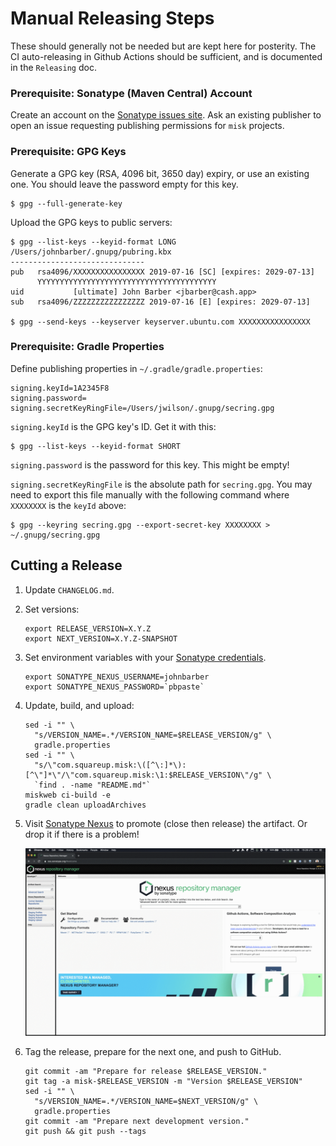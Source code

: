 Manual Releasing Steps
=========

These should generally not be needed but are kept here for posterity. The CI auto-releasing in Github Actions should be sufficient, and is documented in the `Releasing` doc.

### Prerequisite: Sonatype (Maven Central) Account

Create an account on the [Sonatype issues site][sonatype_issues]. Ask an existing publisher to open
an issue requesting publishing permissions for `misk` projects.

### Prerequisite: GPG Keys

Generate a GPG key (RSA, 4096 bit, 3650 day) expiry, or use an existing one. You should leave the
password empty for this key.

```
$ gpg --full-generate-key 
```

Upload the GPG keys to public servers:

```
$ gpg --list-keys --keyid-format LONG
/Users/johnbarber/.gnupg/pubring.kbx
------------------------------
pub   rsa4096/XXXXXXXXXXXXXXXX 2019-07-16 [SC] [expires: 2029-07-13]
      YYYYYYYYYYYYYYYYYYYYYYYYYYYYYYYYYYYYYYYY
uid           [ultimate] John Barber <jbarber@cash.app>
sub   rsa4096/ZZZZZZZZZZZZZZZZ 2019-07-16 [E] [expires: 2029-07-13]

$ gpg --send-keys --keyserver keyserver.ubuntu.com XXXXXXXXXXXXXXXX
```

### Prerequisite: Gradle Properties

Define publishing properties in `~/.gradle/gradle.properties`:

```
signing.keyId=1A2345F8
signing.password=
signing.secretKeyRingFile=/Users/jwilson/.gnupg/secring.gpg
```

`signing.keyId` is the GPG key's ID. Get it with this:

   ```
   $ gpg --list-keys --keyid-format SHORT
   ```

`signing.password` is the password for this key. This might be empty!

`signing.secretKeyRingFile` is the absolute path for `secring.gpg`. You may need to export this
file manually with the following command where `XXXXXXXX` is the `keyId` above:

   ```
   $ gpg --keyring secring.gpg --export-secret-key XXXXXXXX > ~/.gnupg/secring.gpg
   ```


Cutting a Release
-----------------

1. Update `CHANGELOG.md`.

2. Set versions:

    ```
    export RELEASE_VERSION=X.Y.Z
    export NEXT_VERSION=X.Y.Z-SNAPSHOT
    ```

3. Set environment variables with your [Sonatype credentials][sonatype_issues].

    ```
    export SONATYPE_NEXUS_USERNAME=johnbarber
    export SONATYPE_NEXUS_PASSWORD=`pbpaste`
    ```

4. Update, build, and upload:

    ```
    sed -i "" \
      "s/VERSION_NAME=.*/VERSION_NAME=$RELEASE_VERSION/g" \
      gradle.properties
    sed -i "" \
      "s/\"com.squareup.misk:\([^\:]*\):[^\"]*\"/\"com.squareup.misk:\1:$RELEASE_VERSION\"/g" \
      `find . -name "README.md"`
    miskweb ci-build -e
    gradle clean uploadArchives
    ```

5. Visit [Sonatype Nexus][sonatype_nexus] to promote (close then release) the artifact. Or drop it if there is a problem!

    ![Sonatype Release](/img/sonatype-release.gif)

6. Tag the release, prepare for the next one, and push to GitHub.

    ```
    git commit -am "Prepare for release $RELEASE_VERSION."
    git tag -a misk-$RELEASE_VERSION -m "Version $RELEASE_VERSION"
    sed -i "" \
      "s/VERSION_NAME=.*/VERSION_NAME=$NEXT_VERSION/g" \
      gradle.properties
    git commit -am "Prepare next development version."
    git push && git push --tags
    ```

 [sonatype_issues]: https://issues.sonatype.org/
 [sonatype_nexus]: https://oss.sonatype.org/
